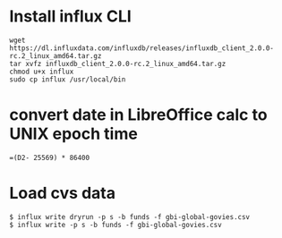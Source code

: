 
# Install influx CLI

```
wget https://dl.influxdata.com/influxdb/releases/influxdb_client_2.0.0-rc.2_linux_amd64.tar.gz
tar xvfz influxdb_client_2.0.0-rc.2_linux_amd64.tar.gz
chmod u+x influx
sudo cp influx /usr/local/bin
```

# convert date in LibreOffice calc to UNIX epoch time
```
=(D2- 25569) * 86400
```

# Load cvs data
```
$ influx write dryrun -p s -b funds -f gbi-global-govies.csv
$ influx write -p s -b funds -f gbi-global-govies.csv
```
